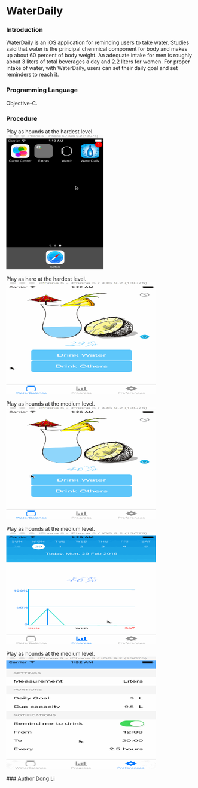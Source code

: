 # WaterDaily
### Introduction
WaterDaily is an iOS application for reminding users to take water. Studies said that water is the principal chenmical component for body and makes up about 60 percent of body weight. An adequate intake for men is roughly about 3 liters of total beverages a day and 2.2 liters for women. For proper intake of water, with WaterDaily, users can set their daily goal and set reminders to reach it.
</br>
### Programming Language
Objective-C.
### Procedure
<html>
<body>
<p>
Play as hounds at the hardest level.</br>
<img src="https://raw.githubusercontent.com/mewhuan/screenShots/master/waterdaily1.gif" width="260" height="360"></br>
</p>
<p>
Play as hare at the hardest level.</br>
<img src="https://raw.githubusercontent.com/mewhuan/screenShots/master/waterdaily2.gif" width="400" height="300"></br>
</p>
<p>
Play as hounds at the medium level.</br>
<img src="https://raw.githubusercontent.com/mewhuan/screenShots/master/waterdaily3.gif" width="400" height="300"></br>
</p>
<p>
Play as hounds at the medium level.</br>
<img src="https://raw.githubusercontent.com/mewhuan/screenShots/master/waterdaily4.gif" width="400" height="300"></br>
</p>
<p>
Play as hounds at the medium level.</br>
<img src="https://raw.githubusercontent.com/mewhuan/screenShots/master/waterdaily5.gif" width="400" height="300"></br>
</p>
### Author
<a href="https://github.com/mewhuan">Dong Li</a>
</body>
</html>
